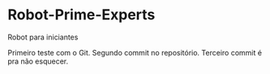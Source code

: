 # Robot-Prime-Experts
Robot para iniciantes

Primeiro teste com o Git.
Segundo commit no repositório.
Terceiro commit é pra não esquecer.